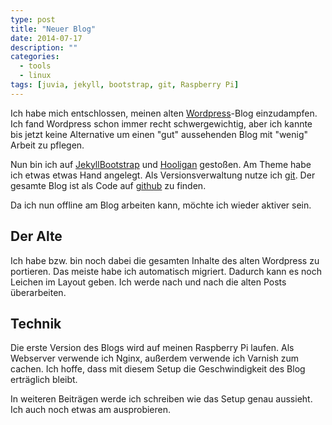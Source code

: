 ```yaml
---
type: post
title: "Neuer Blog"
date: 2014-07-17
description: ""
categories: 
  - tools
  - linux
tags: [juvia, jekyll, bootstrap, git, Raspberry Pi]
---
```



Ich habe mich entschlossen, meinen alten [Wordpress](http://wpde.org/)-Blog einzudampfen. Ich
fand Wordpress schon immer recht schwergewichtig, aber ich kannte bis jetzt keine Alternative um einen
"gut" aussehenden Blog mit "wenig" Arbeit zu pflegen.


Nun bin ich auf [JekyllBootstrap](http://jekyllbootstrap.com) und [Hooligan](https://github.com/dhulihan/hooligan) gestoßen.
Am Theme habe ich etwas etwas Hand angelegt. Als
Versionsverwaltung nutze ich [git](http://git-scm.com/). Der gesamte Blog ist als 
Code auf [github](https://github.com/0rph3us/jekyll-bootstrap) zu finden.

Da ich nun offline am Blog arbeiten kann, möchte ich wieder aktiver sein.

## Der Alte ##
Ich habe bzw. bin noch dabei die gesamten Inhalte des alten Wordpress zu portieren. Das meiste habe
ich automatisch migriert. Dadurch kann es noch Leichen im Layout geben. Ich werde nach und nach
die alten Posts überarbeiten.


## Technik ##
Die erste Version des Blogs wird auf meinen Raspberry Pi laufen. Als Webserver verwende ich Nginx, außerdem 
verwende ich Varnish zum cachen. Ich hoffe, dass mit diesem Setup die Geschwindigkeit des Blog 
erträglich bleibt. 

In weiteren Beiträgen werde ich schreiben wie das Setup genau aussieht. Ich auch noch etwas
am ausprobieren.
